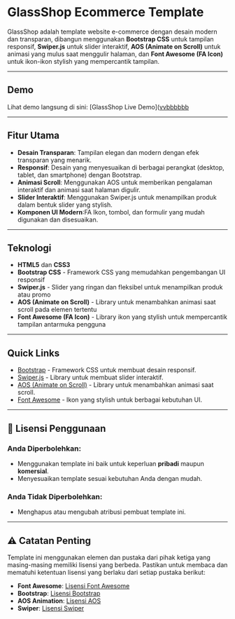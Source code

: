 # GlassShop Ecommerce Template

GlassShop adalah template website e-commerce dengan desain modern dan transparan, dibangun menggunakan **Bootstrap CSS** untuk tampilan responsif, **Swiper.js** untuk slider interaktif, **AOS (Animate on Scroll)** untuk animasi yang mulus saat menggulir halaman, dan **Font Awesome (FA Icon)** untuk ikon-ikon stylish yang mempercantik tampilan.

---

## Demo

Lihat demo langsung di sini: [GlassShop Live Demo]([vvbbbbbb](https://vixsry.github.io/GlassShop/)

---

## Fitur Utama

- **Desain Transparan**: Tampilan elegan dan modern dengan efek transparan yang menarik.
- **Responsif**: Desain yang menyesuaikan di berbagai perangkat (desktop, tablet, dan smartphone) dengan Bootstrap.
- **Animasi Scroll**: Menggunakan AOS untuk memberikan pengalaman interaktif dan animasi saat halaman digulir.
- **Slider Interaktif**: Menggunakan Swiper.js untuk menampilkan produk dalam bentuk slider yang stylish.
- **Komponen UI Modern**:FA Ikon, tombol, dan formulir yang mudah digunakan dan disesuaikan.

---

## Teknologi

- **HTML5** dan **CSS3**
- **Bootstrap CSS** - Framework CSS yang memudahkan pengembangan UI responsif
- **Swiper.js** - Slider yang ringan dan fleksibel untuk menampilkan produk atau promo
- **AOS (Animate on Scroll)** - Library untuk menambahkan animasi saat scroll pada elemen tertentu
- **Font Awesome (FA Icon)** - Library ikon yang stylish untuk mempercantik tampilan antarmuka pengguna
  
---

## Quick Links

- [Bootstrap](https://getbootstrap.com/) - Framework CSS untuk membuat desain responsif.
- [Swiper.js](https://swiperjs.com/) - Library untuk membuat slider interaktif.
- [AOS (Animate on Scroll)](https://michalsnik.github.io/aos/) - Library untuk menambahkan animasi saat scroll.
- [Font Awesome](https://fontawesome.com/) - Ikon yang stylish untuk berbagai kebutuhan UI.

---

## 📜 Lisensi Penggunaan

### Anda Diperbolehkan:
- Menggunakan template ini baik untuk keperluan **pribadi** maupun **komersial**.
- Menyesuaikan template sesuai kebutuhan Anda dengan mudah.

### Anda Tidak Diperbolehkan:
- Menghapus atau mengubah atribusi pembuat template ini.

---

## ⚠️ Catatan Penting

Template ini menggunakan elemen dan pustaka dari pihak ketiga yang masing-masing memiliki lisensi yang berbeda. Pastikan untuk membaca dan mematuhi ketentuan lisensi yang berlaku dari setiap pustaka berikut:

- **Font Awesome**: [Lisensi Font Awesome](https://fontawesome.com/license/free)
- **Bootstrap**: [Lisensi Bootstrap](https://getbootstrap.com/docs/5.0/getting-started/introduction/#license)
- **AOS Animation**: [Lisensi AOS](https://github.com/michalsnik/aos/blob/master/LICENSE)
- **Swiper**: [Lisensi Swiper](https://github.com/nolimits4web/swiper/blob/master/LICENSE)

